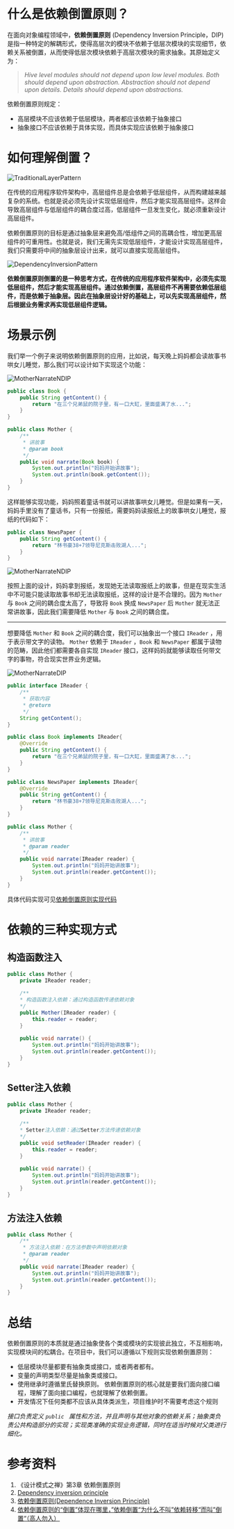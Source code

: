 # 什么是依赖倒置原则？

在面向对象编程领域中，**依赖倒置原则** (Dependency Inversion Principle，DIP)是指一种特定的解耦形式，使得高层次的模块不依赖于低层次模块的实现细节，依赖关系被倒置，从而使得低层次模块依赖于高层次模块的需求抽象。其原始定义为：

> *Hive level modules should not depend upon low level modules. Both should depend upon abstraction. Abstraction should not depend upon details. Details should depend upon abstractions.*

依赖倒置原则规定：

- 高层模块不应该依赖于低层模块，两者都应该依赖于抽象接口
- 抽象接口不应该依赖于具体实现，而具体实现应该依赖于抽象接口

# 如何理解倒置？

![TraditionalLayerPattern](../../resources/principles/uml/TraditionalLayerPattern.png)

在传统的应用程序软件架构中，高层组件总是会依赖于低层组件，从而构建越来越复杂的系统。也就是说必须先设计实现低层组件，然后才能实现高层组件。这样会导致高层组件与低层组件的耦合度过高，低层组件一旦发生变化，就必须重新设计高层组件。

依赖倒置原则的目标是通过抽象层来避免高/低组件之间的高耦合性，增加更高层组件的可重用性。也就是说，我们无需先实现低层组件，才能设计实现高层组件，我们只需要将中间的抽象层设计出来，就可以直接实现高层组件。

![DependencyInversionPattern](../../resources/principles/uml/DependencyInversionPattern.png)

**依赖倒置原则倒置的是一种思考方式，在传统的应用程序软件架构中，必须先实现低层组件，然后才能实现高层组件。通过依赖倒置，高层组件不再需要依赖低层组件，而是依赖于抽象层。因此在抽象层设计好的基础上，可以先实现高层组件，然后根据业务需求再实现低层组件逻辑。**

# 场景示例

我们举一个例子来说明依赖倒置原则的应用，比如说，每天晚上妈妈都会读故事书哄女儿睡觉，那么我们可以设计如下实现这个功能：

![MotherNarrateNDIP](../../resources/principles/uml/MotherNarrateNDIP_1.png)

```java
public class Book {
    public String getContent() {
        return "在三个兄弟鼠的院子里，有一口大缸，里面盛满了水...";
    }
}

public class Mother {
    /**
     * 讲故事
     * @param book
     */
    public void narrate(Book book) {
        System.out.println("妈妈开始讲故事");
        System.out.println(book.getContent());
    }
}
```

这样能够实现功能，妈妈照着童话书就可以讲故事哄女儿睡觉。但是如果有一天，妈妈手里没有了童话书，只有一份报纸，需要妈妈读报纸上的故事哄女儿睡觉，报纸的代码如下：

```java
public class NewsPaper {
    public String getContent() {
        return "林书豪38+7领导尼克斯击败湖人...";
    }
}
```

![MotherNarrateNDIP](../../resources/principles/uml/MotherNarrateNDIP.png)

按照上面的设计，妈妈拿到报纸，发现她无法读取报纸上的故事，但是在现实生活中不可能只能读取故事书却无法读取报纸，这样的设计是不合理的。因为 `Mother` 与 `Book` 之间的耦合度太高了，导致将 `Book` 换成 `NewsPaper` 后 `Mother` 就无法正常讲故事，因此我们需要降低 `Mother` 与 `Book` 之间的耦合度。

---

想要降低 `Mother` 和 `Book` 之间的耦合度，我们可以抽象出一个接口 `IReader` ，用于表示带文字的读物。 `Mother` 依赖于 `IReader` ，`Book` 和 `NewsPaper` 都属于读物的范畴，因此他们都需要各自实现 `IReader` 接口，这样妈妈就能够读取任何带文字的事物，符合现实世界业务逻辑。

![MotherNarrateDIP](../../resources/principles/uml/MotherNarrateDIP.png)

```java
public interface IReader {
    /**
     * 获取内容
     * @return
     */
    String getContent();
}

public class Book implements IReader{
    @Override
    public String getContent() {
        return "在三个兄弟鼠的院子里，有一口大缸，里面盛满了水...";
    }
}

public class NewsPaper implements IReader{
    @Override
    public String getContent() {
        return "林书豪38+7领导尼克斯击败湖人...";
    }
}

public class Mother {
    /**
     * 讲故事
     * @param reader
     */
    public void narrate(IReader reader) {
        System.out.println("妈妈开始讲故事");
        System.out.println(reader.getContent());
    }
}
```

具体代码实现可见[依赖倒置原则实现代码](../../design-principle/solid-dip)

# 依赖的三种实现方式

## 构造函数注入

```java
public class Mother {
    private IReader reader;
    
    /**
    * 构造函数注入依赖：通过构造函数传递依赖对象
    */
    public Mother(IReader reader) {
        this.reader = reader;
    }
    
    public void narrate() {
        System.out.println("妈妈开始讲故事");
        System.out.println(reader.getContent());
    }
}
```

## Setter注入依赖

```java
public class Mother {
    private IReader reader;
    
    /**
    * Setter注入依赖：通过Setter方法传递依赖对象
    */
    public void setReader(IReader reader) {
        this.reader = reader;
    }
    
    public void narrate() {
        System.out.println("妈妈开始讲故事");
        System.out.println(reader.getContent());
    }
}
```

## 方法注入依赖

```java
public class Mother {
    /**
     * 方法注入依赖：在方法参数中声明依赖对象
     * @param reader
     */
    public void narrate(IReader reader) {
        System.out.println("妈妈开始讲故事");
        System.out.println(reader.getContent());
    }
}
```

# 总结

依赖倒置原则的本质就是通过抽象使各个类或模块的实现彼此独立，不互相影响，实现模块间的松耦合。在项目中，我们可以遵循以下规则实现依赖倒置原则：

- 低层模块尽量都要有抽象类或接口，或者两者都有。
- 变量的声明类型尽量是抽象类或接口。
- 使用继承时遵循里氏替换原则。 依赖倒置原则的核心就是要我们面向接口编程，理解了面向接口编程，也就理解了依赖倒置。
- 开发情况下任何类都不应该从具体类派生，项目维护时不需要考虑这个规则

*接口负责定义 `public ` 属性和方法，并且声明与其他对象的依赖关系；抽象类负责公共构造部分的实现；实现类准确的实现业务逻辑，同时在适当时候对父类进行细化。*

# 参考资料

1. 《设计模式之禅》第3章 依赖倒置原则
2. [Dependency inversion principle](https://en.wikipedia.org/wiki/Dependency_inversion_principle)
3. [依赖倒置原则(Dependence Inversion Principle)](https://wizardforcel.gitbooks.io/design-pattern-lessons/content/lesson4.html)
4. [依赖倒置原则的“倒置”体现在哪里，”依赖倒置“为什么不叫”依赖转移“而叫”倒置“（高人勿入）](https://q.cnblogs.com/q/72496/)

